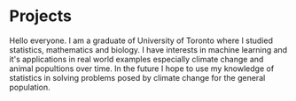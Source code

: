 # Projects
Hello everyone.
I am a graduate of University of Toronto where I studied statistics, mathematics and biology. I have interests in machine learning and it's applications in real world examples especially climate change and animal popultions over time. In the future I hope to use my knowledge of statistics in solving problems posed by climate change for the general population. 
